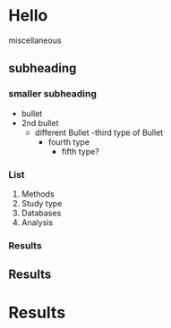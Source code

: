 # Hello
miscellaneous 
## subheading
### smaller subheading
- bullet
- 2nd bullet
  - different Bullet
    -third type of Bullet
      - fourth type
        - fifth type?
        
### List
      
1. Methods
  1. Study type
  1. Databases
  1. Analysis
  
### Results
## Results
# Results
